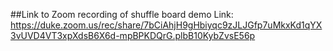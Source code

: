 ##Link to Zoom recording of shuffle board demo
Link: https://duke.zoom.us/rec/share/7bCiAhjH9gHbiyqc9zJLJGfp7uMkxKd1qYX3vUVD4VT3xpXdsB6X6d-mpBPKDQrG.plbB10KybZvsE56p